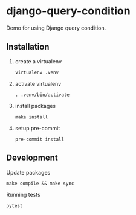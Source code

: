 # django-query-condition
Demo for using Django query condition.

## Installation
1. create a virtualenv
    ```shell
    virtualenv .venv
    ```

2. activate virtualenv
    ```shell
    . .venv/bin/activate
    ```

3. install packages
    ```shell
    make install
    ```
4. setup pre-commit
    ```shell
    pre-commit install
    ```

## Development
Update packages
```shell
make compile && make sync
```

Running tests
```shell
pytest
```
